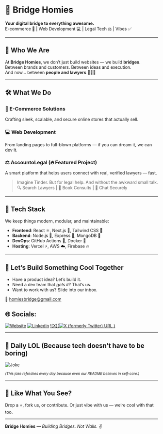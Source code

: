 # 🌉 Bridge Homies

**Your digital bridge to everything awesome.**  
E-commerce 🚀 | Web Development 💻 | Legal Tech ⚖️ | Vibes ✅

---

## 👋 Who We Are

At **Bridge Homies**, we don’t just build websites — we build **bridges**.  
Between brands and customers. Between ideas and execution.  
And now… between **people and lawyers** 🧑‍⚖️✨

---

## 🛠️ What We Do

### 🛒 E-Commerce Solutions  
Crafting sleek, scalable, and secure online stores that actually sell.

### 💻 Web Development  
From landing pages to full-blown platforms — if you can dream it, we can dev it.

### ⚖️ AccountoLegal (🔥 Featured Project)  
A smart platform that helps users connect with real, verified lawyers — fast.

> Imagine Tinder. But for legal help. And without the awkward small talk.  
> 🔍 Search Lawyers | 📅 Book Consults | 🔐 Chat Securely

---

## 🚧 Tech Stack

We keep things modern, modular, and maintainable:

- **Frontend**: React ⚛️, Next.js 🧠, Tailwind CSS 💅  
- **Backend**: Node.js 🧩, Express 🦴, MongoDB 🍃  
- **DevOps**: GitHub Actions 🤖, Docker 🐳  
- **Hosting**: Vercel ⚡, AWS ☁️, Firebase 🔥

---

## 🤝 Let’s Build Something Cool Together

- Have a product idea? Let’s build it.  
- Need a dev team that *gets it*? That’s us.  
- Want to work with us? Slide into our inbox.

📧 homiesbridge@gmail.com  
## 🌐 Socials:
[![Website](https://img.shields.io/badge/BridgeHomies-blue)](https://bridgehomies.com) [![LinkedIn](https://img.shields.io/badge/LinkedIn-%230077B5.svg?logo=linkedin&logoColor=white)](https://www.linkedin.com/in/bridge-homies/) [![X](![X (formerly Twitter) URL](https://img.shields.io/twitter/url)
)](https://x.com/BridgeHomies) 

---

## 🧠 Daily LOL (Because tech doesn’t have to be boring)

 
![Joke](https://readme-jokes.vercel.app/api?hideBorder&bgColor=%23000000&titleColor=%23fdd835&textColor=%23ffffff)


<sub>*(This joke refreshes every day because even our README believes in self-care.)*</sub>

---

## 🌟 Like What You See?

Drop a ⭐, fork us, or contribute. Or just vibe with us — we’re cool with that too.

---

**Bridge Homies** — *Building Bridges. Not Walls.* ✌️
